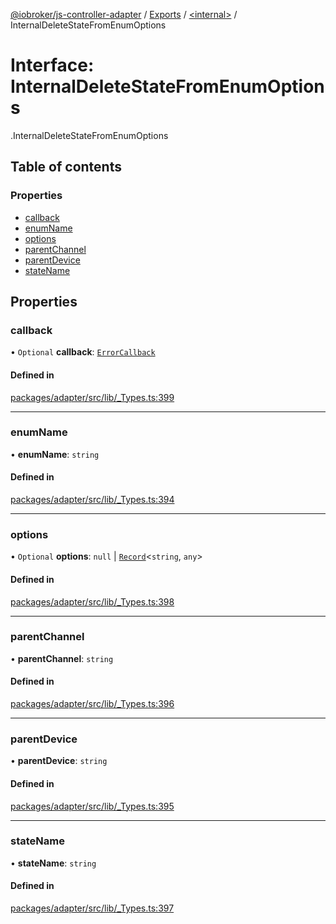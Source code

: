 [@iobroker/js-controller-adapter](../README.md) / [Exports](../modules.md) / [<internal\>](../modules/internal_.md) / InternalDeleteStateFromEnumOptions

# Interface: InternalDeleteStateFromEnumOptions

[<internal>](../modules/internal_.md).InternalDeleteStateFromEnumOptions

## Table of contents

### Properties

- [callback](internal_.InternalDeleteStateFromEnumOptions.md#callback)
- [enumName](internal_.InternalDeleteStateFromEnumOptions.md#enumname)
- [options](internal_.InternalDeleteStateFromEnumOptions.md#options)
- [parentChannel](internal_.InternalDeleteStateFromEnumOptions.md#parentchannel)
- [parentDevice](internal_.InternalDeleteStateFromEnumOptions.md#parentdevice)
- [stateName](internal_.InternalDeleteStateFromEnumOptions.md#statename)

## Properties

### callback

• `Optional` **callback**: [`ErrorCallback`](../modules/internal_.md#errorcallback)

#### Defined in

[packages/adapter/src/lib/_Types.ts:399](https://github.com/ioBroker/ioBroker.js-controller/blob/f39ffe6c/packages/adapter/src/lib/_Types.ts#L399)

___

### enumName

• **enumName**: `string`

#### Defined in

[packages/adapter/src/lib/_Types.ts:394](https://github.com/ioBroker/ioBroker.js-controller/blob/f39ffe6c/packages/adapter/src/lib/_Types.ts#L394)

___

### options

• `Optional` **options**: ``null`` \| [`Record`](../modules/internal_.md#record)<`string`, `any`\>

#### Defined in

[packages/adapter/src/lib/_Types.ts:398](https://github.com/ioBroker/ioBroker.js-controller/blob/f39ffe6c/packages/adapter/src/lib/_Types.ts#L398)

___

### parentChannel

• **parentChannel**: `string`

#### Defined in

[packages/adapter/src/lib/_Types.ts:396](https://github.com/ioBroker/ioBroker.js-controller/blob/f39ffe6c/packages/adapter/src/lib/_Types.ts#L396)

___

### parentDevice

• **parentDevice**: `string`

#### Defined in

[packages/adapter/src/lib/_Types.ts:395](https://github.com/ioBroker/ioBroker.js-controller/blob/f39ffe6c/packages/adapter/src/lib/_Types.ts#L395)

___

### stateName

• **stateName**: `string`

#### Defined in

[packages/adapter/src/lib/_Types.ts:397](https://github.com/ioBroker/ioBroker.js-controller/blob/f39ffe6c/packages/adapter/src/lib/_Types.ts#L397)
